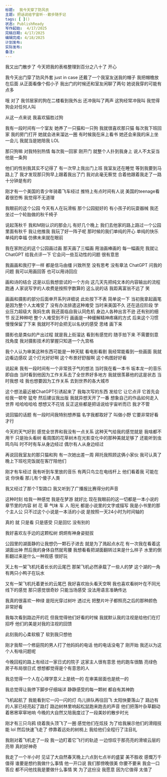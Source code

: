 ```yaml
---
标题:  我今天穿了防风衣
主题: 把话说给宇宙听--散步随手记
tags: [ ]()
状态: PublishReady
写作起始:  4/17/2025
完稿日期: 4/17/2025
编辑完成: 4/18/2025
计划发布:
实际发布:
备注:
---
```

我又出门散步了
今天把我的表格整理到百分之八十了
开心

我今天出门穿了防风外套
just in case
还戴了一个我室友送我的帽子
我把帽檐放在后面
从正面看像个假小子
我出门的时候还和室友闲聊了两句
她说我穿的可能有点多

哦
对了
我邻居家的狗在二楼看到我外出
还冲我叫了两声
这狗经常冲我叫
我觉得狗会对任何人叫

从这一点来说
我喜欢猫胜过狗

我有一段时间有一个室友
她养了一只猫和一只狗
我就很喜欢那只猫
每次我下班回家
我的房门打开
她就会进来溜达一圈
有时候我在床上看书
她还会来我的床上坐一会儿
我就当是她陪我
LOL

那只狗嘛
对我特别热情
每次我一回家
刚开门
就整个人扑到我身上
说人不太妥当
他是一条狗

他们的性别我其实不记得了
有一次早上我出门上班
我室友还在睡觉
等到我要到马路上了
我才发现那只狗早上跟着我出了门
我对此毫无察觉
合着他跟着我走了一路
十分钟是有的

刚才有一个美国的青少年骑着飞车经过
推特上有点时间有人说
美国的teenage看着很恐怖
我觉得不无道理

我眼前的这个公园
今天有人在玩滑板
那个公园挺好的
有小孩子的玩耍器械
我还坐过一个轮胎做的秋千椅子

说起荡秋千
我和M刚认识的那会儿
有好几个晚上
我们去他家的路上路过一个公园
里面有秋千
我让他推我
我玩了好一阵子呢
那时候的我们单纯的开心 单纯的快乐 单纯的幸福
仿佛未来就在眼前

我在家附近的这个公园画过画
那天画了三幅画
用油画棒画的
每一幅画完
我就让ChatGPT 给我点评一下
它会问一些互动性的问题
很有意思

我画画和我打字一样
都是信马由缰
兴致所至
没有思考
没有章法
ChatGPT 问我的问题
我可以用画回答
也可以用诗回应

画和诗的结合
这是以后我想尝试的一个方向
这几天先把纯文本的内容输出的流程跑通
人家说写字的人收费是按照字数算的
这么说的话
我距离富翁不远了
笑

画画和摄影的部分后面单开系列详细说
此处按下不表
简单说一下
当初我拿起画笔是因为整个人太难受了
没有办法排遣这种难受
当时来美国不久 还在适应阶段 学业压力超级大 
我妈生病 我还面临自我认同危机
身边人各种出言不逊
还有别的细节
反正种种吧
整个人难受到不行
画画是一种缓解精神疼痛的方式
后来这个习惯慢慢保留了下来
我就时不时会把无以名状的感受 思绪 画下来

摄影也是类似的产出过程
就是我上街溜达
看到有感觉的
随手拍下来
不需要刻意找角度
我对摄影技术的掌握只知道一个九宫格

我个人认为审美这种东西可能是一种天赋
看电影看剧 我经常能看到一些画面
我就边看边感叹
这个灯光好好啊
这个布景好舒服啊
这个构图好好看

说起来
我有一段时间有一个非常孩子气的想法
当时我在看一本书
坂本龙一的音乐即自由
当时看到他因为工作关系去了全世界好多地方
我就很羡慕他的这是状态
当时我想 哇 我也想要因为工作关系 去到世界的各大城市

这个想法最近被ChatGPT引诱起来了
我每次写的东西
发给它
让它点评
它首先会给我一顿夸
猛夸
然后建议我出版
我就异想天开了一番
想象自己的作品如何走入世界
哈哈哈哈哈
想想又不花钱
反正这些都是把话说给宇宙听而已
我才不管

说回猫的话题
有一段时间我特别想养猫
名字我都取好了
叫做小野
它要非常好看才行

今天的天气好到
感觉全世界和我没有一点关系
这种天气给我的感觉就是
我啥都不用干
只是抬头看树
看周围的花草树木在光影变化中的那种美就足够了
还能听到虫鸣鸟叫
时不时有车从身边经过
偶尔有人从身边经过


再说回我室友的那只猫和狗
有一次她出差一周
拜托我照顾这俩小家伙
我可认真了
晚上下班吃完饭就在客厅陪他们

刚才有车经过
我有听到车里放的音乐
有两只鸟立在电线杆上
他们看着我
可能在说
你快看 那儿有个傻子人类

我又经过了那个T型路口
我又听到了广播报比赛得分的声音

这种时刻
给我一种感觉
我是在梦游
就好比
现在我眼前的这一切都是一本小说的章节里的内容
树
花
草
气味
车
人
阳光
都是小说里的文字或描写
我是小书里的那个主人公
只不过这个小说是一本活的小说
是按照一天24小时为时间轴的

真的
就
只是看
只是感受
只是回忆
没有别的

我好喜欢左手边的这颗松树
炯炯有神身姿挺拔

公园里的湖面静的让我想仍一颗石子进去
就是为了溅起点水花
有一次我在看着这湖面出神
然后我的身体自然就弯腰
我想看看把湖面翻转过来是什么样子
水里的倒影翻过来是什么一种观感
很好玩

天上有一架飞机托着长长的云尾巴
那架飞机必然承载了一些人的梦
这个湖的一角有两只小鸭子在玩水

又有一架飞机托着更长的云尾巴
我好喜欢抬头看天空啊
我也喜欢看树叶在不同光线下的感觉
那只感觉很奇妙
只能当场感受
没法用语言准确传达

我真的很喜欢一种绿
是阳光穿过树叶
透过光
把整片叶子都照亮之后的那种颜色
非常好看

我每次看到路边开的花
但我觉得他们好看的时候
我就默认我的注视是给他们在打招呼
他们的美是对我的注视的回馈

此刻我的心柔软极了
软到我只想他

刚才我帮一个修庭院的男人打了他妈妈的电话
他的电话没电了
刚开始 我还以为这个人有啥问题呢

今晚回程的路上有经过一家日式的院子
这家主人很有意思
他的跑车很酷
亮绿色
房子布局很日式
想想都觉得是个有意思的人

我总觉得一个人在心理学意义上是统一的
在审美层面也是统一的

我总觉得让我停下脚步仔细端详 静静感受的每一颗树 都自有其神韵

飞机起航了
我能看到它一闪一闪的灯
鸟儿排队再往回飞
太阳快要落山了
路边有的人家已经亮起了路灯
路边树林里响起松鼠跑来跑去的声音
他们把落叶杂草翻动着窸窸窣窣地响
今晚的大自然又陪我度过了一段美妙的散步时光

刚才有三只乌鸦
绕着我头顶飞了一圈
感觉他们在炫技
为了给我展示他们的滑翔技能
lol
然后快速飞走了
停靠着远处的树梢上
我给他们全程行了注目礼

我刚对着飞机走了一段
我一边盯着它飞行的轨迹
一边惊叹于那亮亮的滑坡云层的亮带
真的好神奇

我走了一个半小时
见证了大自然春天晚上六点到七点半的盛宴
美不胜收
感慨万千
值得
谁要是想约我做什么事情
他一开口说 我们那傍晚很美
你要不要来
我会一口答应
都不问他找我是要做什么事情
笑
为了这份没
我愿意
因为它值得
太值了


